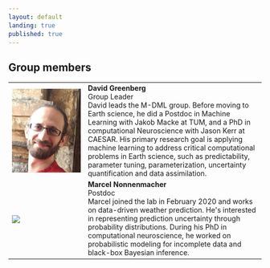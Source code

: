 ```yaml
---
layout: default
landing: true
published: true
---
```


## Group members
 <table style="width:100%">
   <colgroup>
    <col style="width:30%">  
    <col>
  </colgroup>
  <tr>
    <td style="vertical-align:middle"><img align="center" src="david.png" style="margin: 0px 0px 0px 0px"></td>
    <td style="vertical-align:top">
      <strong>David Greenberg</strong>
      <br/>
      Group Leader
      <br/>
      David leads the M-DML group. Before moving to Earth science, he did a Postdoc in Machine Learning with Jakob Macke at TUM, and a PhD in computational Neuroscience with Jason Kerr at CAESAR.
      His primary research goal is applying machine learning to address critical computational problems in Earth science, such as predictability, parameter tuning, parameterization, uncertainty quantification and data assimilation. 
    </td>
  </tr>
  <tr>
    <td style="vertical-align:middle">
      <img align="center" src="marcel.png" style="margin: 0px 0px 0px 0px">
    </td>
    <td style="vertical-align:top">
      <strong>Marcel Nonnenmacher</strong><br/>
      Postdoc<br/>
      Marcel joined the lab in February 2020 and works on data-driven weather prediction. He's interested in representing prediction uncertainty through probability distributions. During his PhD in computational neuroscience, he worked on probabilistic modeling for incomplete data and black-box Bayesian inference.
    </td>
  </tr>
</table> 